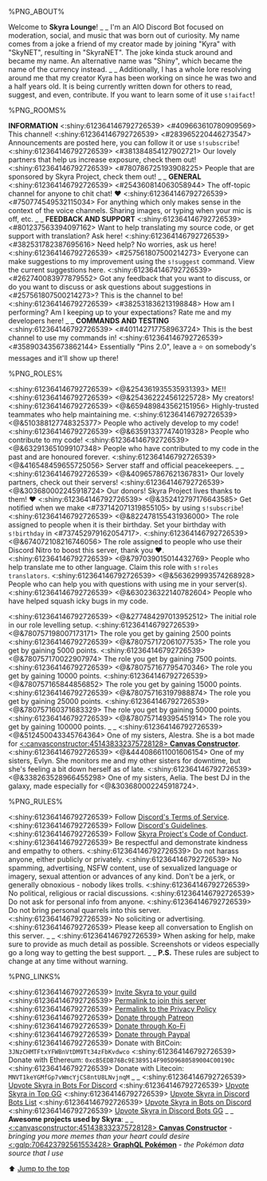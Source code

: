 %PNG_ABOUT%


Welcome to **Skyra Lounge**!
_ _
I'm an AIO Discord Bot focused on moderation, social, and music that was born out of curiosity. My name comes from a joke a friend of my creator made by joining "Kyra" with "SkyNET", resulting in "SkyraNET". The joke kinda stuck around and became my name. An alternative name was "Shiny", which became the name of the currency instead.
_ _
Additionally, I has a whole lore resolving around me that my creator Kyra has been working on since he was two and a half years old. It is being currently written down for others to read, suggest, and even, contribute. If you want to learn some of it use `s!aifact`!


%PNG_ROOMS%


**INFORMATION**
<:shiny:612364146792726539> <#409663610780909569> This channel!
<:shiny:612364146792726539> <#283965220446273547> Announcements are posted here, you can follow it or use `s!subscribe`!
<:shiny:612364146792726539> <#381384854127902721> Our lovely partners that help us increase exposure, check them out!
<:shiny:612364146792726539> <#780786725193908225> People that are sponsored by Skyra Project, check them out!
_ _
**GENERAL**
<:shiny:612364146792726539> <#254360814063058944> The off-topic channel for anyone to chit chat! ❤️
<:shiny:612364146792726539> <#750774549532115034> For anything which only makes sense in the context of the voice channels. Sharing images, or typing when your mic is off, etc.
_ _
**FEEDBACK AND SUPPORT**
<:shiny:612364146792726539> <#801237563394097162> Want to help translating my source code, or get support with translation? Ask here!
<:shiny:612364146792726539> <#382531782387695616> Need help? No worries, ask us here!
<:shiny:612364146792726539> <#257561807500214273> Everyone can make suggestions to my improvement using the `s!suggest` command. View the current suggestions here.
<:shiny:612364146792726539> <#262740083977879552> Got any feedback that you want to discuss, or do you want to discuss or ask questions about suggestions in <#257561807500214273>? This is the channel to be!
<:shiny:612364146792726539> <#382531836213198848> How am I performing? Am I keeping up to your expectations? Rate me and my developers here!
_ _
**COMMANDS AND TESTING**
<:shiny:612364146792726539> <#401142717758963724> This is the best channel to use my commands in!
<:shiny:612364146792726539> <#358903435673862144> Essentially "Pins 2.0", leave a ⭐ on somebody's messages and it'll show up there!


%PNG_ROLES%


<:shiny:612364146792726539> <@&254361935535931393> ME!!
<:shiny:612364146792726539> <@&254362224561225728> My creators!
<:shiny:612364146792726539> <@&659489843562151956> Highly-trusted teammates who help maintaining me.
<:shiny:612364146792726539> <@&510388127748325377> People who actively develop to my code!
<:shiny:612364146792726539> <@&635913377474019328> People who contribute to my code!
<:shiny:612364146792726539> <@&632913651099107348> People who have contributed to my code in the past and are honoured forever.
<:shiny:612364146792726539> <@&416548459655725056> Server staff and official peacekeepers.
_ _
<:shiny:612364146792726539> <@&409657867621367831> Our lovely partners, check out their servers!
<:shiny:612364146792726539> <@&303680002245918724> Our donors! Skyra Project lives thanks to them! ❤️
<:shiny:612364146792726539> <@&352412797176643585> Get notified when we make <#737142071319855105> by using `s!subscribe`!
<:shiny:612364146792726539> <@&822478155431936000> The role assigned to people when it is their birthday. Set your birthday with `s!birthday` in <#737452979162054717>.
<:shiny:612364146792726539> <@&674072108216746056> The role assigned to people who use their Discord Nitro to boost this server, thank you :heart:.
<:shiny:612364146792726539> <@&797039015014432769> People who help translate me to other language. Claim this role with `s!roles translators`.
<:shiny:612364146792726539> <@&563629993574268928> People who can help you with questions with using me in your server(s).
<:shiny:612364146792726539> <@&630236322140782604> People who have helped squash icky bugs in my code.


<:shiny:612364146792726539> <@&277484297013952512> The initial role in our role levelling setup.
<:shiny:612364146792726539> <@&780757198007173171> The role you get by gaining 2500 points
<:shiny:612364146792726539> <@&780757172061077535> The role you get by gaining 5000 points.
<:shiny:612364146792726539> <@&780757170022907974> The role you get by gaining 7500 points.
<:shiny:612364146792726539> <@&780757167795470346> The role you get by gaining 10000 points.
<:shiny:612364146792726539> <@&780757165844856852> The role you get by gaining 15000 points.
<:shiny:612364146792726539> <@&780757163197988874> The role you get by gaining 25000 points.
<:shiny:612364146792726539> <@&780757160371683329> The role you get by gaining 50000 points.
<:shiny:612364146792726539> <@&780757149395451914> The role you get by gaining 100000 points.
_ _
<:shiny:612364146792726539> <@&512450043345764364> One of my sisters, Alestra. She is a bot made for [<:canvasconstructor:451438332375728128> __Canvas Constructor__](https://canvasconstructor.js.org).
<:shiny:612364146792726539> <@&444086611001606154> One of my sisters, Evlyn. She monitors me and my other sisters for downtime, but she's feeling a bit down herself as of late.
<:shiny:612364146792726539> <@&338263528966455298> One of my sisters, Aelia. The best DJ in the galaxy, made especially for <@&303680002245918724>.


%PNG_RULES%


<:shiny:612364146792726539> Follow [Discord's Terms of Service](https://discord.com/terms).
<:shiny:612364146792726539> Follow [Discord's Guidelines](https://discord.com/guidelines).
<:shiny:612364146792726539> Follow [Skyra Project's Code of Conduct](https://github.com/skyra-project/skyra/blob/main/.github/CODE_OF_CONDUCT.md).
<:shiny:612364146792726539> Be respectful and demonstrate kindness and empathy to others.
<:shiny:612364146792726539> Do not harass anyone, either publicly or privately.
<:shiny:612364146792726539> No spamming, advertising, NSFW content, use of sexualized language or imagery, sexual attention or advances of any kind. Don't be a jerk, or generally obnoxious - nobody likes trolls.
<:shiny:612364146792726539> No political, religious or racial discussions.
<:shiny:612364146792726539> Do not ask for personal info from anyone.
<:shiny:612364146792726539> Do not bring personal quarrels into this server. 
<:shiny:612364146792726539> No soliciting or advertising.
<:shiny:612364146792726539> Please keep all conversation to English on this server.
_ _
<:shiny:612364146792726539> When asking for help, make sure to provide as much detail as possible. Screenshots or videos especially go a long way to getting the best support.
_ _
**P.S.** These rules are subject to change at any time without warning.


%PNG_LINKS%


<:shiny:612364146792726539> [Invite Skyra to your guild](https://invite.skyra.pw)
<:shiny:612364146792726539> [Permalink to join this server](https://join.skyra.pw)
<:shiny:612364146792726539> [Permalink to the Privacy Policy](https://skyra.pw/privacy)
<:shiny:612364146792726539> [Donate through Patreon](https://donate.skyra.pw/patreon)
<:shiny:612364146792726539> [Donate through Ko-Fi](https://donate.skyra.pw/kofi)
<:shiny:612364146792726539> [Donate through Paypal](https://donate.skyra.pw/paypal)
<:shiny:612364146792726539> Donate with BitCoin: `3JNzCHMTFtxYFWBnVtDM9Tt34zFbKvdwco`
<:shiny:612364146792726539> Donate with Ethereum: `0xcB5EDB76Bc9E389514F905D9680589004C00190c`
<:shiny:612364146792726539> Donate with Litecoin: `MNVT1keYGMfGp7vWmcYjCS8ntU8LNvjnqM`
_ _
<:shiny:612364146792726539> [Upvote Skyra in Bots For Discord](https://botsfordiscord.com/bots/266624760782258186)
<:shiny:612364146792726539> [Upvote Skyra in Top GG](https://top.gg/bot/266624760782258186)
<:shiny:612364146792726539> [Upvote Skyra in Discord Bots List](https://discordbotlist.com/bots/266624760782258186)
<:shiny:612364146792726539> [Upvote Skyra in Bots on Discord](https://bots.ondiscord.xyz/bots/266624760782258186)
<:shiny:612364146792726539> [Upvote Skyra in Discord Bots GG](https://discord.bots.gg/bots/266624760782258186)
_ _
**Awesome projects used by Skyra**:
_ _
[<:canvasconstructor:451438332375728128> __Canvas Constructor__](https://canvasconstructor.js.org) - *bringing you more memes than your heart could desire*
[<:gqlp:706423792561553428> __GraphQL Pokémon__](https://graphqlpokemon.favware.tech) - *the Pokémon data source that I use*


⬆️ [Jump to the top](%JUMP_TO_TOP%)
